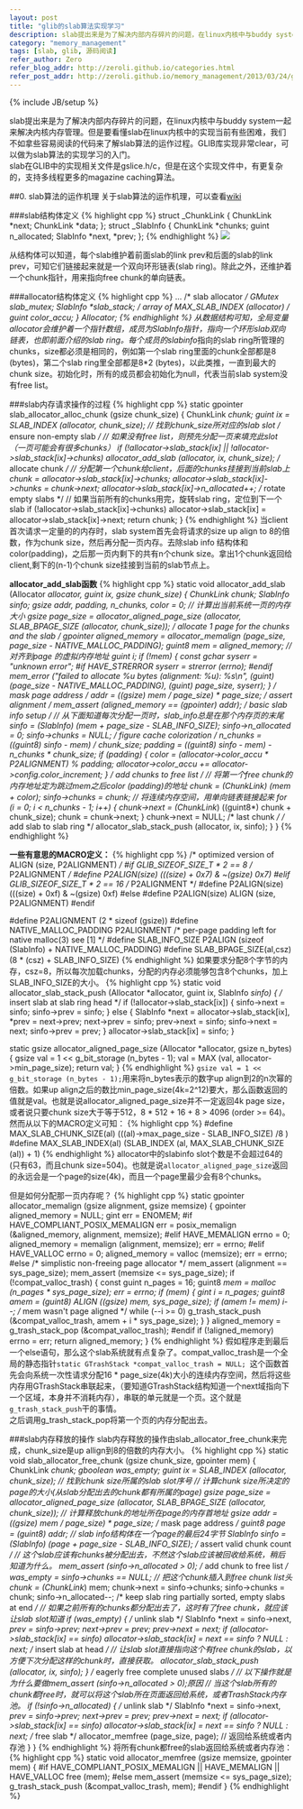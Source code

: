 ```yaml
---
layout: post
title: "glib的slab算法实现学习"
description: slab提出来是为了解决内部内存碎片的问题，在linux内核中与buddy system一起来解决内核内存管理。但是要看懂slab在linux内核中的实现当前有些困难，我们不如拿些容易阅读的代码来了解slab算法的运作过程。GLIB库实现非常clear，可以做为slab算法的实现学习的入门。
category: "memory_management"
tags: [slab, glib, 源码阅读]
refer_author: Zero
refer_blog_addr: http://zeroli.github.io/categories.html
refer_post_addr: http://zeroli.github.io/memory_management/2013/03/24/glib-slab-algo-explain/
---
```

{% include JB/setup %}

slab提出来是为了解决内部内存碎片的问题，在linux内核中与buddy system一起来解决内核内存管理。但是要看懂slab在linux内核中的实现当前有些困难，我们不如拿些容易阅读的代码来了解slab算法的运作过程。GLIB库实现非常clear，可以做为slab算法的实现学习的入门。  
slab在GLIB中的实现相关文件是gslice.h/c，但是在这个实现文件中，有更复杂的，支持多线程更多的magazine caching算法。

##0. slab算法的运作机理
关于slab算法的运作机理，可以查看[wiki](http://en.wikipedia.org/wiki/Slab_allocation%22%3Ehttp://en.wikipedia.org/wiki/Slab_allocation)


###slab结构体定义
{% highlight cpp %}
struct _ChunkLink {
ChunkLink *next;
ChunkLink *data;
};
struct _SlabInfo {
ChunkLink *chunks;
guint n_allocated;
SlabInfo *next, *prev;
};
{% endhighlight %}
![](http://zeroli.github.io/assets/image/1345812003_5463.png)

从结构体可以知道，每个slab维护着前面slab的link prev和后面的slab的link prev，可知它们链接起来就是一个双向环形链表(slab ring)。除此之外，还维护着一个chunk指针，用来指向free chunk的单向链表。

###allocator结构体定义
{% highlight cpp %}
...
/* slab allocator */
GMutex slab_mutex;
SlabInfo **slab_stack; /* array of MAX_SLAB_INDEX (allocator) */
guint color_accu;
} Allocator;
{% endhighlight %}
从数据结构可知，全局变量allocator会维护着一个指针数组，成员为SlabInfo*指针，指向一个环形slab双向链表，也即前面介绍的slab ring。每个成员的slabinfo*指向的slab ring所管理的chunks，size都必须是相同的，例如第一个slab ring里面的chunk全部都是8 (bytes)，第二个slab ring里全部都是8\*2 (bytes)，以此类推，一直到最大的chunk size。初始化时，所有的成员都会初始化为null，代表当前slab system没有free list。

###slab内存请求操作的过程
{% highlight cpp %}
static gpointer
slab_allocator_alloc_chunk (gsize chunk_size)
{
ChunkLink *chunk;
guint ix = SLAB_INDEX (allocator, chunk_size); // 找到chunk_size所对应的slab slot
/* ensure non-empty slab */
// 如果没有free list，则预先分配一页来填充此slot（一页可能会有很多chunks）
if (!allocator->slab_stack[ix] || !allocator->slab_stack[ix]->chunks)
allocator_add_slab (allocator, ix, chunk_size);
/* allocate chunk */
// 分配第一个chunk给client，后面的chunks挂接到当前slab上
chunk = allocator->slab_stack[ix]->chunks;
allocator->slab_stack[ix]->chunks = chunk->next;
allocator->slab_stack[ix]->n_allocated++;
/* rotate empty slabs */
// 如果当前所有的chunks用完，旋转slab ring，定位到下一个slab
if (!allocator->slab_stack[ix]->chunks)
allocator->slab_stack[ix] = allocator->slab_stack[ix]->next;
return chunk;
}
{% endhighlight %}
当client首次请求一定量的的内存时，slab system首先会将请求的size up align to 8的倍数，作为chunk size，然后再分配一页内存。去除slab info 结构体和color(padding)，之后那一页内剩下的共有n个chunk size。拿出1个chunk返回给client,剩下的(n-1)个chunk size挂接到当前的slab节点上。

**allocator_add_slab函数**
{% highlight cpp %}
static void
allocator_add_slab (Allocator *allocator,
guint ix,
gsize chunk_size)
{
ChunkLink *chunk;
SlabInfo *sinfo;
gsize addr, padding, n_chunks, color = 0;
// 计算出当前系统一页的内存大小
gsize page_size = allocator_aligned_page_size (allocator, SLAB_BPAGE_SIZE (allocator, chunk_size));
/* allocate 1 page for the chunks and the slab */
gpointer aligned_memory = allocator_memalign (page_size, page_size - NATIVE_MALLOC_PADDING);
guint8 *mem = aligned_memory; // 对齐到page 的虚拟内存地址
guint i;
if (!mem)
{
const gchar *syserr = "unknown error";
#if HAVE_STRERROR
syserr = strerror (errno);
#endif
mem_error ("failed to allocate %u bytes (alignment: %u): %s\n",
(guint) (page_size - NATIVE_MALLOC_PADDING), (guint) page_size, syserr);
}
/* mask page address */
addr = ((gsize) mem / page_size) * page_size;
/* assert alignment */
mem_assert (aligned_memory == (gpointer) addr);
/* basic slab info setup */
// 从下面知道每次分配一页时，slab_info总是在那个内存页的末尾
sinfo = (SlabInfo*) (mem + page_size - SLAB_INFO_SIZE);
sinfo->n_allocated = 0;
sinfo->chunks = NULL;
/* figure cache colorization */
n_chunks = ((guint8*) sinfo - mem) / chunk_size;
padding = ((guint8*) sinfo - mem) - n_chunks * chunk_size;
if (padding)
{
color = (allocator->color_accu * P2ALIGNMENT) % padding;
allocator->color_accu += allocator->config.color_increment;
}
/* add chunks to free list */
// 将第一个free chunk的内存地址定为跳过mem之后color (padding)的地址
chunk = (ChunkLink*) (mem + color);
sinfo->chunks = chunk;
// 将连续内存空间，用单向链表链接起来
for (i = 0; i < n_chunks - 1; i++)
{
chunk->next = (ChunkLink*) ((guint8*) chunk + chunk_size);
chunk = chunk->next;
}
chunk->next = NULL; /* last chunk */
/* add slab to slab ring */
allocator_slab_stack_push (allocator, ix, sinfo);
}
}
{% endhighlight %}

**一些有意思的MACRO定义：**
{% highlight cpp %}
/* optimized version of ALIGN (size, P2ALIGNMENT) */
#if     GLIB_SIZEOF_SIZE_T * 2 == 8  /* P2ALIGNMENT */
#define P2ALIGN(size)   (((size) + 0x7) & ~(gsize) 0x7)
#elif   GLIB_SIZEOF_SIZE_T * 2 == 16 /* P2ALIGNMENT */
#define P2ALIGN(size)   (((size) + 0xf) & ~(gsize) 0xf)
#else
#define P2ALIGN(size)   ALIGN (size, P2ALIGNMENT)
#endif

#define P2ALIGNMENT             (2 * sizeof (gsize)) 
#define NATIVE_MALLOC_PADDING   P2ALIGNMENT            /* per-page padding left for native malloc(3) see [1] */
#define SLAB_INFO_SIZE          P2ALIGN (sizeof (SlabInfo) + NATIVE_MALLOC_PADDING)
#define SLAB_BPAGE_SIZE(al,csz) (8 * (csz) + SLAB_INFO_SIZE)
{% endhighlight %}
如果要求分配8个字节的内存，csz=8，所以每次加载chunks，分配的内存必须能够包含8个chunks，加上SLAB_INFO_SIZE的大小。
{% highlight cpp %}
static void
allocator_slab_stack_push (Allocator *allocator,
                           guint      ix,
                           SlabInfo  *sinfo)
{
  /* insert slab at slab ring head */
  if (!allocator->slab_stack[ix])
    {
      sinfo->next = sinfo;
      sinfo->prev = sinfo;
    }
  else
    {
      SlabInfo *next = allocator->slab_stack[ix], *prev = next->prev;
      next->prev = sinfo;
      prev->next = sinfo;
      sinfo->next = next;
      sinfo->prev = prev;
    }
  allocator->slab_stack[ix] = sinfo;
}

static gsize
allocator_aligned_page_size (Allocator *allocator,
                             gsize      n_bytes)
{
  gsize val = 1 << g_bit_storage (n_bytes - 1);
  val = MAX (val, allocator->min_page_size);
  return val;
}
{% endhighlight %}
`gsize val = 1 << g_bit_storage (n_bytes - 1);`用来将n_bytes表示的数字up align到2的n次幂的倍数。如果up align之后的数比min_page_size(4k=2^12)要大，那么函数返回的值就是val。也就是说allocator_aligned_page_size并不一定返回4k page size，或者说只要chunk size大于等于512，8 * 512 + 16 + 8 > 4096 (order >= 64)。
然而从以下的MACRO定义可知：
{% highlight cpp %}
#define MAX_SLAB_CHUNK_SIZE(al) (((al)->max_page_size - SLAB_INFO_SIZE) /8 )
#define MAX_SLAB_INDEX(al)      (SLAB_INDEX (al, MAX_SLAB_CHUNK_SIZE (al)) + 1)
{% endhighlight %}
allocator中的slabinfo slot个数是不会超过64的(只有63，而且chunk size=504)。也就是说`allocator_aligned_page_size`返回的永远会是一个page的size(4k)，而且一个page里最少会有8个chunks。

但是如何分配那一页内存呢？
{% highlight cpp %}
static gpointer
allocator_memalign (gsize alignment,
                    gsize memsize)
{
  gpointer aligned_memory = NULL;
  gint err = ENOMEM;
#if     HAVE_COMPLIANT_POSIX_MEMALIGN
  err = posix_memalign (&aligned_memory, alignment, memsize);
#elif   HAVE_MEMALIGN
  errno = 0;
  aligned_memory = memalign (alignment, memsize);
  err = errno;
#elif   HAVE_VALLOC
  errno = 0;
  aligned_memory = valloc (memsize);
  err = errno;
#else
  /* simplistic non-freeing page allocator */
  mem_assert (alignment == sys_page_size);
  mem_assert (memsize <= sys_page_size);
  if (!compat_valloc_trash)
    {
      const guint n_pages = 16;
      guint8 *mem = malloc (n_pages * sys_page_size);
      err = errno;
      if (mem)
        {
          gint i = n_pages;
          guint8 *amem = (guint8*) ALIGN ((gsize) mem, sys_page_size);
          if (amem != mem)
            i--;        /* mem wasn't page aligned */
          while (--i >= 0)
            g_trash_stack_push (&compat_valloc_trash, amem + i * sys_page_size);
        }
    }
  aligned_memory = g_trash_stack_pop (&compat_valloc_trash);
#endif
  if (!aligned_memory)
    errno = err;
  return aligned_memory;
}
{% endhighlight %}
假如程序走到最后一个else语句，那么这个slab系统就有点复杂了。compat_valloc_trash是一个全局的静态指针`static GTrashStack *compat_valloc_trash = NULL; `这个函数首先会向系统一次性请求分配16 \* page_size(4k)大小的连续内存空间，然后将这些内存用GTrashStack串联起来，（要知道GTrashStack结构知道一个next域指向下一个区域，本身并不消耗内存），串联的单元就是一个页。这个就是`g_trash_stack_push`干的事情。  
之后调用g\_trash\_stack\_pop将第一个页的内存分配出去。

###slab内存释放的操作
slab内存释放的操作由slab_allocator_free_chunk来完成，chunk_size是up allign到8的倍数的内存大小。
{% highlight cpp %}
static void
slab_allocator_free_chunk (gsize    chunk_size,
                           gpointer mem)
{
  ChunkLink *chunk;
  gboolean was_empty;
  guint ix = SLAB_INDEX (allocator, chunk_size); // 找到chunk size所属的slab slot序号
  // 计算chunk size所决定的page的大小(从slab分配出去的chunk都有所属的page)
  gsize page_size = allocator_aligned_page_size (allocator, SLAB_BPAGE_SIZE (allocator, chunk_size));
  // 计算释放chunk的地址所在page的内存首地址
  gsize addr = ((gsize) mem / page_size) * page_size;
  /* mask page address */
  guint8 *page = (guint8*) addr;
  // slab info结构体在一个page的最后24字节
  SlabInfo *sinfo = (SlabInfo*) (page + page_size - SLAB_INFO_SIZE);
  /* assert valid chunk count */
  // 这个slab应该有chunks被分配出去，不然这个slab应该被回收给系统，稍后知道为什么。
  mem_assert (sinfo->n_allocated > 0);
  /* add chunk to free list */
  was_empty = sinfo->chunks == NULL;
  // 把这个chunk插入到free chunk list头
  chunk = (ChunkLink*) mem;
  chunk->next = sinfo->chunks;
  sinfo->chunks = chunk;
  sinfo->n_allocated--;
  /* keep slab ring partially sorted, empty slabs at end */
  // 如果之前所有的chunks都分配出去了，这时有了free chunk，就应该让slab slot知道
  if (was_empty)
    {
      /* unlink slab */
      SlabInfo *next = sinfo->next, *prev = sinfo->prev;
      next->prev = prev;
      prev->next = next;
      if (allocator->slab_stack[ix] == sinfo)
        allocator->slab_stack[ix] = next == sinfo ? NULL : next;
      /* insert slab at head */
      // 让slab slot直接指向这个有free chunk的slab，以方便下次分配这样的chunk时，直接获取。
      allocator_slab_stack_push (allocator, ix, sinfo);
    }
  /* eagerly free complete unused slabs */
  // 以下操作就是为什么要做mem_assert (sinfo->n_allocated > 0);原因
  // 当这个slab所有的chunk都free时，就可以将这个slab所在页面返回给系统，或者TrashStack内存池。
  if (!sinfo->n_allocated)
    {
      /* unlink slab */
      SlabInfo *next = sinfo->next, *prev = sinfo->prev;
      next->prev = prev;
      prev->next = next;
      if (allocator->slab_stack[ix] == sinfo)
        allocator->slab_stack[ix] = next == sinfo ? NULL : next;
      /* free slab */
      allocator_memfree (page_size, page);  // 返回给系统或者内存池
    }
}
{% endhighlight %}
将所有chunk都free的slab返回给系统或者内存池：
{% highlight cpp %}
static void
allocator_memfree (gsize    memsize,
                   gpointer mem)
{
#if     HAVE_COMPLIANT_POSIX_MEMALIGN || HAVE_MEMALIGN || HAVE_VALLOC
  free (mem);
#else
  mem_assert (memsize <= sys_page_size);
  g_trash_stack_push (&compat_valloc_trash, mem);
#endif
}
{% endhighlight %}